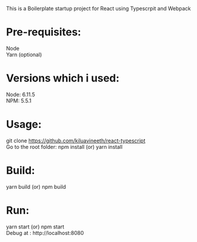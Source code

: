 This is a Boilerplate startup project for React using Typescrpit and Webpack

# Pre-requisites:
Node \
Yarn (optional)

# Versions which i used:
Node: 6.11.5 \
NPM: 5.5.1

# Usage:
git clone https://github.com/kiluavineeth/react-typescript \
Go to the root folder: npm install (or) yarn install

# Build:
yarn build (or) npm build

# Run:
yarn start (or) npm start \
Debug at : http://localhost:8080
